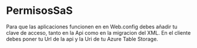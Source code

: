 # PermisosSaS
Para que las aplicaciones funcionen en en Web.config debes añadir tu clave de acceso, tanto en la Api como en la migracion del XML.
En el cliente debes poner tu Url de la api y la Uri de tu Azure Table Storage.
